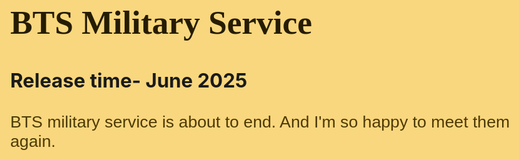 <head>
<style>
   body{
     background-color: #f9d77e;
     font-size: 20pt;
}
  h1  {
    font-family: 'Times new roman';
  color: #261c01;
}
  p {
    font-family: Arial;
    color: #4d3903;
    font-weight: 80;0
}
</style>
</head>
<h1>BTS Military Service</h1>
 <h3>Release time- June 2025</h3>
 <p>BTS military service is about to end. And I'm so happy to meet them again.</p>

 
